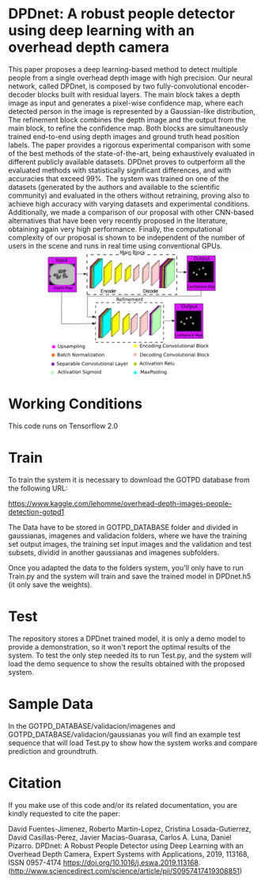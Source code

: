 # DPDnet: A robust people detector using deep learning with an overhead depth camera
This paper proposes a deep learning-based method to detect multiple people from a single overhead depth image with high precision. Our neural network, called DPDnet, is composed by two fully-convolutional encoder-decoder blocks built with residual layers. The main block takes a depth image as input and generates a pixel-wise confidence map, where each detected person in the image is represented by a Gaussian-like distribution, The refinement block combines the depth image and the output from the main block, to refine the confidence map. Both blocks are simultaneously trained end-to-end using depth images and ground truth head position labels. The paper provides a rigorous experimental comparison with some of the best methods of the state-of-the-art, being exhaustively evaluated in different publicly available datasets. DPDnet proves to outperform all the evaluated methods with statistically significant differences, and with accuracies that exceed 99%. The system was trained on one of the datasets (generated by the authors and available to the scientific community) and evaluated in the others without retraining, proving also to achieve high accuracy with varying datasets and experimental conditions. Additionally, we made a comparison of our proposal with other CNN-based alternatives that have been very recently proposed in the literature, obtaining again very high performance. Finally, the computational complexity of our proposal is shown to be independent of the number of users in the scene and runs in real time using conventional GPUs.
![Alt text](diagrama_tof.png?raw=true "System Blocks Diagram")
# Working Conditions
This code runs on Tensorflow 2.0
# Train
To train the system it is necessary to download the GOTPD database from the following URL:

https://www.kaggle.com/lehomme/overhead-depth-images-people-detection-gotpd1

The Data have to be stored in GOTPD_DATABASE folder and divided in gaussianas, imagenes and validacion folders, where we have the training set output images, the training set input images and the validation and test subsets, dividid in another gaussianas and imagenes subfolders.

Once you adapted the data to the folders system, you'll only have to run Train.py and the system will train and save the trained model in DPDnet.h5 (it only save the weights).

# Test
The repository stores a DPDnet trained model, it is only a demo model to provide a demonstration, so it won't report the optimal results of the system.
To test the only step needed its to run Test.py, and the system will load the demo sequence to show the results obtained with the proposed system.

# Sample Data
In the GOTPD_DATABASE/validacion/imagenes and GOTPD_DATABASE/validacion/gaussianas you will find an example test sequence that will load Test.py to show how the system works and compare prediction and groundtruth.

# Citation

If you make use of this code and/or its related documentation, you are kindly requested to cite the paper:

David Fuentes-Jimenez, Roberto Martin-Lopez, Cristina Losada-Gutierrez, David Casillas-Perez, Javier Macias-Guarasa, Carlos A. Luna, Daniel Pizarro. DPDnet: A Robust People Detector using Deep Learning with an Overhead Depth Camera, Expert Systems with Applications, 2019, 113168, ISSN 0957-4174
    https://doi.org/10.1016/j.eswa.2019.113168.
    (http://www.sciencedirect.com/science/article/pii/S0957417419308851)

